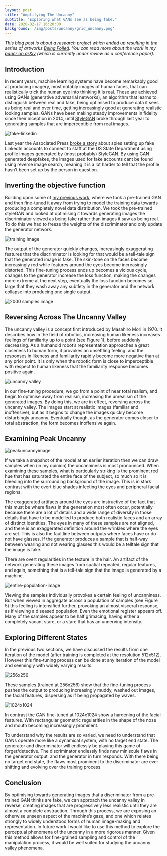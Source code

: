 ```yaml
---
layout: post
title: "Amplifying The Uncanny"
subtitle: "Exploring what GANs see as being fake."
date: 2020-02-17 16:20:00 
background: '/img/posts/uncanny/grid_uncanny.png'
---
```

_This blog post is about a research project which ended up resulting in the series of artworks [Being Foiled](https://terencebroad.com/works/being-foiled). You can read more about the work in my [paper on arXiv](https://arxiv.org/abs/2002.06890) (which is currently under review as a conference paper)._

Introduction
------------

In recent years, machine learning systems have become remarkably good at producing imagery, most notably images of human faces, that can realistically trick the human eye into thinking it is real. These are achieved using GANs (generative adversarial networks), an algorithm that learns to distinguish between real and fake, being optimised to produce data it sees as being real and over time, getting increasingly good at generating realistic looking samples. GANs have been making steady improvements in fidelity since their inception in 2014, until [StyleGAN](https://github.com/NVlabs/stylegan) broke through last year to generating samples that are imperceptible from real images.

![fake-linkedin](https://storage.googleapis.com/afs-prod/media/489870e0c537449da5f9b034900ba50e/1000.jpeg)

Last year the Associated Press [broke a story](https://apnews.com/bc2f19097a4c4fffaa00de6770b8a60d) about spies setting up fake LinkedIn accounts to connect to staff at the US State Department using profile images generated by (most probably) StyleGAN. By using GAN generated deepfakes, the images used for fake accounts cant be found using reverse image search, meaning it is a lot harder to tell that the profile hasn’t been set up by the person in question.

Inverting the objective function
--------------------------------

Building upon some of [my previous work](https://arxiv.org/pdf/1910.02411.pdf), where we took a pre-trained GAN and then fine-tuned it away from trying to model the training data towards producing a completely novel data distribution. We took the pre-trained styleGAN and looked at optimising it towards generating images the discriminator viewed as being fake rather than images it saw as being real. To do this we had to freeze the weights of the discriminator and only update the generator network.

![training image](../../../img/posts/uncanny/finetune_512.png)

The output of the generator quickly changes, increasingly exaggerating features that the discriminator is looking for that would be a tell-tale sign that the generated image is fake. The skin-tone on the faces become increasingly red while features around the eyes become increasingly distorted. This fine-tuning process ends up becomes a vicious cycle, changes to the generator increase the loss function, making the changes more extreme at the next step, eventually the loss function becomes so large that they wash away any subtlety in the generator and the network collapse into producing one single output.

![2000 samples image](../../../img/posts/uncanny/grid_collapse.png)

Reversing Across The Uncanny Valley
-----------------------------------

The uncanny valley is a concept first introduced by Masahiro Mori in 1970. It describes how in the field of robotics, increasing human likeness increases feelings of familiarity up to a point (see Figure 1), before suddenly decreasing. As a humanoid robot’s representation approaches a great closeness to human form, it provokes an unsettling feeling. and the responses in likeness and familiarity rapidly become more negative than at any prior point. It is only when the robotic form is close to imperceptible with respect to human likeness that the familiarity response becomes positive again.

![uncanny valley](https://upload.wikimedia.org/wikipedia/commons/a/a2/Moriuncannyvalley.gif)

In our fine-tuning procedure, we go from a point of near total realism, and begin to optimise away from realism, increasing the unrealism of the generated images. By doing this, we are in effect, reversing across the uncanny valley. The images start at realistic images (familiar and inoffensive), but as it begins to change the images quickly become disturbingly uncanny. Eventually though, as the generator comes closer to total abstraction, the form becomes inoffensive again.

Examining Peak Uncanny
----------------------

![peakuncannyimage](../../../img/posts/uncanny/man_uncanny.png)

If we take a snapshot of the model at an earlier iteration then we can draw samples when (in my opinion) the uncanniness is most pronounced. When examining these samples, what is particularly striking is the prominent red hue that has saturated the entire face of the subject, so much so it is bleeding into the surrounding background of the image. This is in stark contrast with the overt blue shades infecting the eyes and peripheral facial regions.

The exaggerated artifacts around the eyes are instructive of the fact that this must be where flaws in the generation most often occur, potentially because there are a lot of details and a wide range of diversity in those details that have to be modelled to produce both realistic faces and an array of distinct identities. The eyes in many of these samples are not aligned, and there is an exaggerated definition around the wrinkles where the eyes are set. This is also the faultline between outputs where faces have or do not have glasses. If the generator produces a sample that is half-way between wearing and not wearing glasses this would be a telltale sign that the image is fake.

There are overt regularities in the texture in the hair. An artifact of the network generating these images from spatial repeated, regular features, and again, something that is a tell-tale sign that the image is generated by a machine.

![entire-population-image](../../../img/posts/uncanny/grid_uncanny.png)

Viewing the samples individually provokes a certain feeling of uncanniness. But when viewed in aggregate across a population of samples (see Figure 5) this feeling is intensified further, provoking an almost visceral response, as if viewing a diseased population. Even the emotional register appears off. Many of the samples appear to be half grimacing, having either a completely vacant stare, or a stare that has an unnerving intensity.

Exploring Different States
--------------------------

In the previous two sections, we have discussed the results from one iteration of the model (after training is completed at the resolution 512x512). However this fine-tuning process can be done at any iteration of the model and seemingly with widely varying results.

![256x256](../../../img/posts/uncanny/finetune_256.png)

These samples (trained at 256x256) show that the fine-tuning process pushes the output to producing increasingly muddy, washed out images, the facial features, dispersing as if being propagated by waves.

![1024x1024](../../../img/posts/uncanny/finetune_1024.png)

In contrast the GAN fine-tuned at 1024x1024 show a hardening of the facial features. With rectangular geometric regularities in the shape of the nose and mouth becoming increasingly prominent.

To understand why the results are so varied, we need to understand that GANs operate more like a dynamical system, with no target end state. The generator and discriminator will endlessly be playing this game of forger/detective. The discriminator endlessly finds new miniscule flaws in the generator output, and the generator in turn responds. With there being no target end state, the flaws most prominent to the discriminator are ever shifting and evolving over the training process.

Conclusion
----------

By optimising towards generating images that a discriminator from a pre-trained GAN thinks are fake, we can approach the uncanny valley in reverse, creating images that are progressively less realistic until they are almost a complete abstraction. Through this process, we are exposing an otherwise unseen aspect of the machine’s gaze, and one which relates strongly to widely understood forms of human image-making and representation. In future work I would like to use this method to explore the perceptual phenomena of the uncanny in a more rigorous manner. Given this method allows for fine-grained sampling and control of the manipulation process, it would be well suited for studying the uncanny valley phenomena.